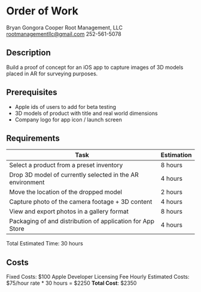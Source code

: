 # Order of Work
Bryan Gongora Cooper
Root Management, LLC
rootmanagementllc@gmail.com
252-561-5078

## Description
Build a proof of concept for an iOS app to capture images of 3D models placed in AR for surveying purposes.

## Prerequisites
- Apple ids of users to add for beta testing
- 3D models of product with title and real world dimensions
- Company logo for app icon / launch screen

## Requirements
| Task | Estimation |
| ---- | ---------- |
| Select a product from a preset inventory  | 8 hours |
| Drop 3D model of currently selected in the AR environment | 4 hours |
| Move the location of the dropped model | 2 hours |
| Capture photo of the camera footage + 3D content | 4 hours |
| View and export photos in a gallery format | 8 hours |
| Packaging of and distribution of application for App Store | 4 hours |
Total Estimated Time: 30 hours

## Costs
Fixed Costs: $100 Apple Developer Licensing Fee
Hourly Estimated Costs: $75/hour rate * 30 hours = $2250
**Total Cost**: $2350
